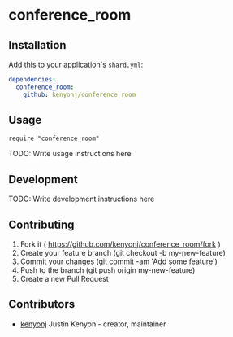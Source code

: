 # conference_room

## Installation

Add this to your application's `shard.yml`:

```yaml
dependencies:
  conference_room:
    github: kenyonj/conference_room
```

## Usage

```crystal
require "conference_room"
```

TODO: Write usage instructions here

## Development

TODO: Write development instructions here

## Contributing

1. Fork it ( https://github.com/kenyonj/conference_room/fork )
2. Create your feature branch (git checkout -b my-new-feature)
3. Commit your changes (git commit -am 'Add some feature')
4. Push to the branch (git push origin my-new-feature)
5. Create a new Pull Request

## Contributors

- [kenyonj](https://github.com/kenyonj) Justin Kenyon - creator, maintainer
